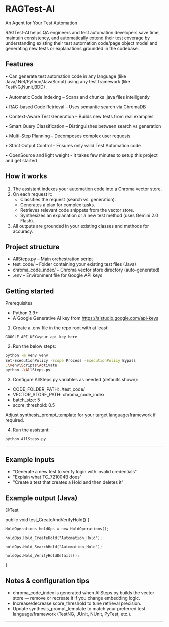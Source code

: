 # RAGTest-AI

An Agent for Your Test Automation

RAGTest-AI helps QA engineers and test automation developers save time, maintain consistency, and automatically extend their test coverage by understanding existing their test automation code/page object model and generating new tests or explanations grounded in the codebase.


## Features


•	Can generate test automation code in any language (like Java/.Net/Python/JavaScript) using any test framework (like TestNG,Nunit,BDD) .

•	Automatic Code Indexing – Scans and chunks .java files intelligently

•	RAG-based Code Retrieval – Uses semantic search via ChromaDB

•	Context-Aware Test Generation – Builds new tests from real examples

•	Smart Query Classification – Distinguishes between search vs generation

•	Multi-Step Planning – Decomposes complex user requests

•	Strict Output Control – Ensures only valid Test Automation code

•	OpenSource and light weight - It takes few minutes to setup this project and get started




## How it works

1. The assistant indexes your automation code into a Chroma vector store.
2. On each request it:
   - Classifies the request (search vs. generation).
   - Generates a plan for complex tasks.
   - Retrieves relevant code snippets from the vector store.
   - Synthesizes an explanation or a new test method (uses Gemini 2.0 Flash).
3. All outputs are grounded in your existing classes and methods for accuracy.



## Project structure

- AllSteps.py – Main orchestration script
- test_code/ – Folder containing your existing test files (Java)
- chroma_code_index/ – Chroma vector store directory (auto-generated)
- .env – Environment file for Google API keys



## Getting started

Prerequisites
- Python 3.9+
- A Google Generative AI key from https://aistudio.google.com/api-keys

1) Create a .env file in the repo root with at least:

```
GOOGLE_API_KEY=your_api_key_here
```

2) Run the below steps:

```bash
python -m venv venv
Set-ExecutionPolicy -Scope Process -ExecutionPolicy Bypass
.\venv\Scripts\Activate
python .\AllSteps.py

```

3) Configure AllSteps.py variables as needed (defaults shown):

- CODE_FOLDER_PATH: ./test_code/
- VECTOR_STORE_PATH: chroma_code_index
- batch_size: 5
- score_threshold: 0.5

Adjust synthesis_prompt_template for your target language/framework if required.

4) Run the assistant:

```bash
python AllSteps.py
```
---

## Example inputs

- "Generate a new test to verify login with invalid credentials"
- "Explain what TC_721004B does"
- "Create a test that creates a Hold and then deletes it"

## Example output (Java)


@Test

public void test_CreateAndVerifyHold() {

    HoldOperations holdOps = new HoldOperations();
    
    holdOps.Hold_CreateHold("Automation_Hold");
    
    holdOps.Hold_SearchHold("Automation_Hold");
    
    holdOps.Hold_VerifyHoldDetails();
}


## Notes & configuration tips

- chroma_code_index is generated when AllSteps.py builds the vector store — remove or recreate it if you change embedding logic.
- Increase/decrease score_threshold to tune retrieval precision.
- Update synthesis_prompt_template to match your preferred test language/framework (TestNG, JUnit, NUnit, PyTest, etc.).

---



